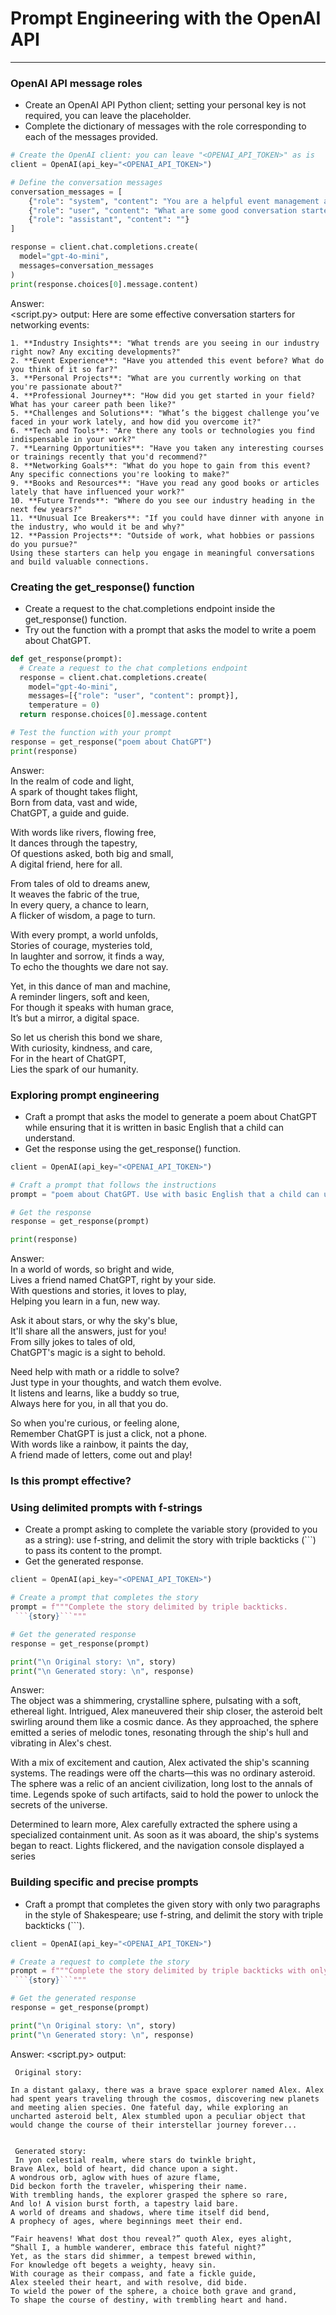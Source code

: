 # Prompt Engineering with the OpenAI API
---
### OpenAI API message roles
* Create an OpenAI API Python client; setting your personal key is not required, you can leave the placeholder.
* Complete the dictionary of messages with the role corresponding to each of the messages provided.
```Python
# Create the OpenAI client: you can leave "<OPENAI_API_TOKEN>" as is
client = OpenAI(api_key="<OPENAI_API_TOKEN>")

# Define the conversation messages
conversation_messages = [
    {"role": "system", "content": "You are a helpful event management assistant."},
    {"role": "user", "content": "What are some good conversation starters at networking events?"},
    {"role": "assistant", "content": ""}
]

response = client.chat.completions.create(
  model="gpt-4o-mini",
  messages=conversation_messages
)
print(response.choices[0].message.content)
```
Answer:   
<script.py> output:
    Here are some effective conversation starters for networking events:
    
    1. **Industry Insights**: "What trends are you seeing in our industry right now? Any exciting developments?"
    2. **Event Experience**: "Have you attended this event before? What do you think of it so far?"
    3. **Personal Projects**: "What are you currently working on that you're passionate about?"
    4. **Professional Journey**: "How did you get started in your field? What has your career path been like?"
    5. **Challenges and Solutions**: "What’s the biggest challenge you’ve faced in your work lately, and how did you overcome it?"
    6. **Tech and Tools**: "Are there any tools or technologies you find indispensable in your work?"
    7. **Learning Opportunities**: "Have you taken any interesting courses or trainings recently that you'd recommend?"
    8. **Networking Goals**: "What do you hope to gain from this event? Any specific connections you're looking to make?"
    9. **Books and Resources**: "Have you read any good books or articles lately that have influenced your work?"
    10. **Future Trends**: "Where do you see our industry heading in the next few years?"
    11. **Unusual Ice Breakers**: "If you could have dinner with anyone in the industry, who would it be and why?"
    12. **Passion Projects**: "Outside of work, what hobbies or passions do you pursue?"
    Using these starters can help you engage in meaningful conversations and build valuable connections.

### Creating the get_response() function
* Create a request to the chat.completions endpoint inside the get_response() function.
* Try out the function with a prompt that asks the model to write a poem about ChatGPT.
```python
def get_response(prompt):
  # Create a request to the chat completions endpoint
  response = client.chat.completions.create(
    model="gpt-4o-mini",
    messages=[{"role": "user", "content": prompt}], 
    temperature = 0)
  return response.choices[0].message.content

# Test the function with your prompt
response = get_response("poem about ChatGPT")
print(response)
```
Answer:    
In the realm of code and light,  
A spark of thought takes flight,  
Born from data, vast and wide,  
ChatGPT, a guide and guide.  

With words like rivers, flowing free,  
It dances through the tapestry,  
Of questions asked, both big and small,  
A digital friend, here for all.  

From tales of old to dreams anew,  
It weaves the fabric of the true,  
In every query, a chance to learn,  
A flicker of wisdom, a page to turn.  

With every prompt, a world unfolds,  
Stories of courage, mysteries told,  
In laughter and sorrow, it finds a way,  
To echo the thoughts we dare not say.  

Yet, in this dance of man and machine,  
A reminder lingers, soft and keen,  
For though it speaks with human grace,  
It’s but a mirror, a digital space.  

So let us cherish this bond we share,  
With curiosity, kindness, and care,  
For in the heart of ChatGPT,  
Lies the spark of our humanity.  

### Exploring prompt engineering
* Craft a prompt that asks the model to generate a poem about ChatGPT while ensuring that it is written in basic English that a child can understand.
* Get the response using the get_response() function.
```python
client = OpenAI(api_key="<OPENAI_API_TOKEN>")

# Craft a prompt that follows the instructions
prompt = "poem about ChatGPT. Use with basic English that a child can understand."

# Get the response
response = get_response(prompt)

print(response)
```
Answer:   
In a world of words, so bright and wide,  
Lives a friend named ChatGPT, right by your side.  
With questions and stories, it loves to play,  
Helping you learn in a fun, new way.  

Ask it about stars, or why the sky's blue,  
It'll share all the answers, just for you!  
From silly jokes to tales of old,  
ChatGPT's magic is a sight to behold.  

Need help with math or a riddle to solve?  
Just type in your thoughts, and watch them evolve.  
It listens and learns, like a buddy so true,  
Always here for you, in all that you do.  

So when you're curious, or feeling alone,  
Remember ChatGPT is just a click, not a phone.  
With words like a rainbow, it paints the day,  
A friend made of letters, come out and play!

### Is this prompt effective?
### Using delimited prompts with f-strings
* Create a prompt asking to complete the variable story (provided to you as a string): use f-string, and delimit the story with triple backticks (```) to pass its content to the prompt.
* Get the generated response.
```python
client = OpenAI(api_key="<OPENAI_API_TOKEN>")

# Create a prompt that completes the story
prompt = f"""Complete the story delimited by triple backticks. 
 ```{story}```"""

# Get the generated response 
response = get_response(prompt)

print("\n Original story: \n", story)
print("\n Generated story: \n", response)
```
Answer:    
The object was a shimmering, crystalline sphere, pulsating with a soft, ethereal light. Intrigued, Alex maneuvered their ship closer, the asteroid belt swirling around them like a cosmic dance. As they approached, the sphere emitted a series of melodic tones, resonating through the ship's hull and vibrating in Alex's chest. 

With a mix of excitement and caution, Alex activated the ship's scanning systems. The readings were off the charts—this was no ordinary asteroid. The sphere was a relic of an ancient civilization, long lost to the annals of time. Legends spoke of such artifacts, said to hold the power to unlock the secrets of the universe.

Determined to learn more, Alex carefully extracted the sphere using a specialized containment unit. As soon as it was aboard, the ship's systems began to react. Lights flickered, and the navigation console displayed a series
### Building specific and precise prompts
* Craft a prompt that completes the given story with only two paragraphs in the style of Shakespeare; use f-string, and delimit the story with triple backticks (```).
```python
client = OpenAI(api_key="<OPENAI_API_TOKEN>")

# Create a request to complete the story
prompt = f"""Complete the story delimited by triple backticks with only two paragraphs using the style of Shakespeare. 
 ```{story}```"""

# Get the generated response
response = get_response(prompt)

print("\n Original story: \n", story)
print("\n Generated story: \n", response)
```
Answer:
<script.py> output:
    
     Original story: 
     
    In a distant galaxy, there was a brave space explorer named Alex. Alex had spent years traveling through the cosmos, discovering new planets and meeting alien species. One fateful day, while exploring an uncharted asteroid belt, Alex stumbled upon a peculiar object that would change the course of their interstellar journey forever...
    
    
     Generated story: 
     In yon celestial realm, where stars do twinkle bright,  
    Brave Alex, bold of heart, did chance upon a sight.  
    A wondrous orb, aglow with hues of azure flame,  
    Did beckon forth the traveler, whispering their name.  
    With trembling hands, the explorer grasped the sphere so rare,  
    And lo! A vision burst forth, a tapestry laid bare.  
    A world of dreams and shadows, where time itself did bend,  
    A prophecy of ages, where beginnings meet their end.  
    
    “Fair heavens! What dost thou reveal?” quoth Alex, eyes alight,  
    “Shall I, a humble wanderer, embrace this fateful night?”  
    Yet, as the stars did shimmer, a tempest brewed within,  
    For knowledge oft begets a weighty, heavy sin.  
    With courage as their compass, and fate a fickle guide,  
    Alex steeled their heart, and with resolve, did bide.  
    To wield the power of the sphere, a choice both grave and grand,  
    To shape the course of destiny, with trembling heart and hand.

### 
